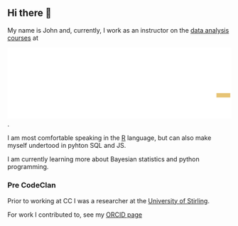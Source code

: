 ## Hi there 👋

My name is John and, currently, I work as an instructor on the [data analysis courses](https://codeclan.com/courses/data-courses/) at 

[![](images/CodeClan-Logo-White-2019-01.png)](https://www.codeclan.com).

I am most comfortable speaking in the [R](https://www.r-project.org/) language, but can also make myself undertood in pyhton SQL and JS.

I am currently learning more about Bayesian statistics and python programming.

### Pre CodeClan

Prior to working at CC I was a researcher at the [University of Stirling](https://www.stir.ac.uk/).

For work I contributed to, see my [ORCID page](https://orcid.org/0000-0003-2344-6155)


<!--
**jmcvw/jmcvw** is a ✨ _special_ ✨ repository because its `README.md` (this file) appears on your GitHub profile.

Here are some ideas to get you started:

- 🔭 I’m currently working on ...
- 🌱 I’m currently learning ...
- 👯 I’m looking to collaborate on ...
- 🤔 I’m looking for help with ...
- 💬 Ask me about ...
- 📫 How to reach me: ...
- 😄 Pronouns: ...
- ⚡ Fun fact: ...
-->
